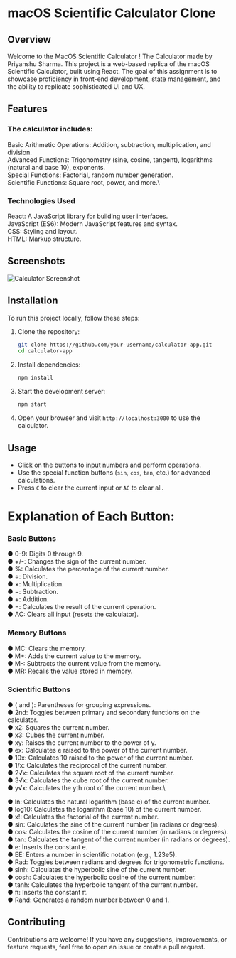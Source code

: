 # macOS Scientific Calculator Clone

## Overview
Welcome to the MacOS Scientific Calculator ! The Calculator made by Priyanshu Sharma. This project is a web-based replica of the macOS Scientific Calculator, built using React. The goal of this assignment is to showcase proficiency in front-end development, state management, and the ability to replicate sophisticated UI and UX.

## Features
### The calculator includes:

Basic Arithmetic Operations: Addition, subtraction, multiplication, and division.\
Advanced Functions: Trigonometry (sine, cosine, tangent), logarithms (natural and base 10), exponents.\
Special Functions: Factorial, random number generation.\
Scientific Functions: Square root, power, and more.\

### Technologies Used
React: A JavaScript library for building user interfaces.\
JavaScript (ES6): Modern JavaScript features and syntax.\
CSS: Styling and layout.\
HTML: Markup structure.


## Screenshots

![Calculator Screenshot](./mac.jpg")

## Installation

To run this project locally, follow these steps:

1. Clone the repository:

   ```bash
   git clone https://github.com/your-username/calculator-app.git
   cd calculator-app
   ```

2. Install dependencies:

   ```bash
   npm install
   ```

3. Start the development server:

   ```bash
   npm start
   ```

4. Open your browser and visit `http://localhost:3000` to use the calculator.

## Usage

- Click on the buttons to input numbers and perform operations.
- Use the special function buttons (`sin`, `cos`, `tan`, etc.) for advanced calculations.
- Press `C` to clear the current input or `AC` to clear all.

# Explanation of Each Button:

### Basic Buttons

● 0-9: Digits 0 through 9.\
● +/-: Changes the sign of the current number.\
● %: Calculates the percentage of the current number.\
● ÷: Division.\
● ×: Multiplication.\
● −: Subtraction.\
● +: Addition.\
● =: Calculates the result of the current operation.\
● AC: Clears all input (resets the calculator).

### Memory Buttons

● MC: Clears the memory.\
● M+: Adds the current value to the memory.\
● M-: Subtracts the current value from the memory.\
● MR: Recalls the value stored in memory.

### Scientific Buttons

● ( and ): Parentheses for grouping expressions.\
● 2nd: Toggles between primary and secondary functions on the calculator.\
● x2: Squares the current number.\
● x3: Cubes the current number.\
● xy: Raises the current number to the power of y.\
● ex: Calculates e raised to the power of the current number.\
● 10x: Calculates 10 raised to the power of the current number.\
● 1/x: Calculates the reciprocal of the current number.\
● 2√x: Calculates the square root of the current number.\
● 3√x: Calculates the cube root of the current number.\
● y√x: Calculates the yth root of the current number.\

● ln: Calculates the natural logarithm (base e) of the current number.\
● log10: Calculates the logarithm (base 10) of the current number.\
● x!: Calculates the factorial of the current number.\
● sin: Calculates the sine of the current number (in radians or degrees).\
● cos: Calculates the cosine of the current number (in radians or degrees).\
● tan: Calculates the tangent of the current number (in radians or degrees).\
● e: Inserts the constant e.\
● EE: Enters a number in scientific notation (e.g., 1.23e5).\
● Rad: Toggles between radians and degrees for trigonometric functions.\
● sinh: Calculates the hyperbolic sine of the current number.\
● cosh: Calculates the hyperbolic cosine of the current number.\
● tanh: Calculates the hyperbolic tangent of the current number.\
● π: Inserts the constant π.\
● Rand: Generates a random number between 0 and 1.

## Contributing

Contributions are welcome! If you have any suggestions, improvements, or feature requests, feel free to open an issue or create a pull request.

